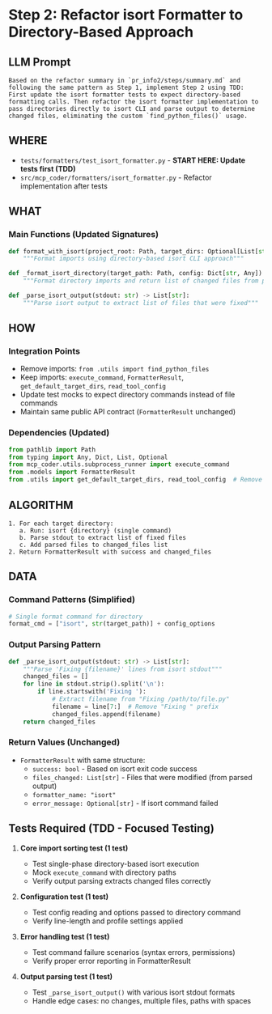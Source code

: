 # Step 2: Refactor isort Formatter to Directory-Based Approach

## LLM Prompt
```
Based on the refactor summary in `pr_info2/steps/summary.md` and following the same pattern as Step 1, implement Step 2 using TDD: First update the isort formatter tests to expect directory-based formatting calls. Then refactor the isort formatter implementation to pass directories directly to isort CLI and parse output to determine changed files, eliminating the custom `find_python_files()` usage.
```

## WHERE
- `tests/formatters/test_isort_formatter.py` - **START HERE: Update tests first (TDD)**
- `src/mcp_coder/formatters/isort_formatter.py` - Refactor implementation after tests

## WHAT
### Main Functions (Updated Signatures)
```python
def format_with_isort(project_root: Path, target_dirs: Optional[List[str]] = None) -> FormatterResult:
    """Format imports using directory-based isort CLI approach"""

def _format_isort_directory(target_path: Path, config: Dict[str, Any]) -> List[str]:
    """Format directory imports and return list of changed files from parsed output"""

def _parse_isort_output(stdout: str) -> List[str]:
    """Parse isort output to extract list of files that were fixed"""
```

## HOW
### Integration Points
- Remove imports: `from .utils import find_python_files`
- Keep imports: `execute_command`, `FormatterResult`, `get_default_target_dirs`, `read_tool_config`
- Update test mocks to expect directory commands instead of file commands
- Maintain same public API contract (`FormatterResult` unchanged)

### Dependencies (Updated)
```python
from pathlib import Path
from typing import Any, Dict, List, Optional
from mcp_coder.utils.subprocess_runner import execute_command
from .models import FormatterResult
from .utils import get_default_target_dirs, read_tool_config  # Remove find_python_files
```

## ALGORITHM
```
1. For each target directory:
   a. Run: isort {directory} (single command)
   b. Parse stdout to extract list of fixed files
   c. Add parsed files to changed_files list
2. Return FormatterResult with success and changed_files
```

## DATA
### Command Patterns (Simplified)
```python
# Single format command for directory
format_cmd = ["isort", str(target_path)] + config_options
```

### Output Parsing Pattern
```python
def _parse_isort_output(stdout: str) -> List[str]:
    """Parse 'Fixing {filename}' lines from isort stdout"""
    changed_files = []
    for line in stdout.strip().split('\n'):
        if line.startswith('Fixing '):
            # Extract filename from "Fixing /path/to/file.py"
            filename = line[7:]  # Remove "Fixing " prefix
            changed_files.append(filename)
    return changed_files
```

### Return Values (Unchanged)
- `FormatterResult` with same structure:
  - `success: bool` - Based on isort exit code success
  - `files_changed: List[str]` - Files that were modified (from parsed output)
  - `formatter_name: "isort"`
  - `error_message: Optional[str]` - If isort command failed

## Tests Required (TDD - Focused Testing)
1. **Core import sorting test (1 test)**
   - Test single-phase directory-based isort execution
   - Mock `execute_command` with directory paths
   - Verify output parsing extracts changed files correctly

2. **Configuration test (1 test)**
   - Test config reading and options passed to directory command
   - Verify line-length and profile settings applied

3. **Error handling test (1 test)**
   - Test command failure scenarios (syntax errors, permissions)
   - Verify proper error reporting in FormatterResult

4. **Output parsing test (1 test)**
   - Test `_parse_isort_output()` with various isort stdout formats
   - Handle edge cases: no changes, multiple files, paths with spaces
